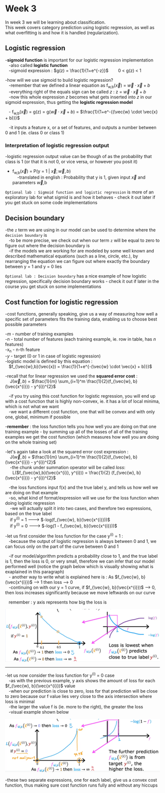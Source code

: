# Week 3
In week 3 we will be learning about classification.  
This week covers category prediction using logistic regression, as well as what overfitting is and how it is handled (regularization).  

## Logistic regression  
-**sigmoid function** is important for our logistic regression implementation  
&nbsp;&nbsp;&nbsp;-also called **logistic function**  
&nbsp;&nbsp;&nbsp;-sigmoid expression :  $g(z) = \frac{1}{1+e^{-z}}$ &nbsp;&nbsp;&nbsp;&nbsp;&nbsp;&nbsp;&nbsp;0 < g(z) < 1  
  
-how will we use sigmoid to build logistic regression?  
&nbsp;&nbsp;&nbsp;-remember that we defined a linear equation as f<sub>w,b</sub>($\vec{x}$) = $\vec{w} \cdot \vec{x} + b$  
&nbsp;&nbsp;&nbsp;-everything right of the equals sign can be called *z* : z = $\vec{w} \cdot \vec{x} + b$  
&nbsp;&nbsp;&nbsp;-now this whole expression *z* becomes what gets inserted into *z* in our sigmoid expression, thus getting the **logistic regression model**  
  
&nbsp;&nbsp;&nbsp;- f<sub>w,b</sub>($\vec{x}$) = g(z) = g($\vec{w} \cdot \vec{x} + b$) = $\frac{1}{1+e^-{(\vec{w} \cdot \vec{x} + b)}}$  
  
&nbsp;&nbsp;&nbsp;-it inputs a feature x, or a set of features, and outputs a number between 0 and 1 (ie. class 0 or class 1)  
  
### Interpretation of logistic regression output  
-logistic regression output value can be though of as the probability that class is 1 (or that it is not 0, or vice versa, or however you posit it)  
  
- f<sub>w,b</sub>($\vec{x}$) = P(y = 1 | $\vec{x};\vec{w}, b$)  
&nbsp;&nbsp;&nbsp;&nbsp;-translated in english : Probability that y is 1, given input $\vec{x}$ and parameters $\vec{w}$,b  
  
`Optional lab : Sigmoid function and logistic regression` is more of an exploratory lab for what sigmid is and how it behaves - check it out later if you get stuck on some code implementations  
  
## Decision boundary  
-the `z` term we are using in our model can be used to determine where the `decision boundary` is  
&nbsp;&nbsp;&nbsp;-to be more precise, we check out when our term `z` will be equal to zero to figure out where the decision boundary is  
&nbsp;&nbsp;&nbsp;-if the models we are working for are modeled by some well known and described mathematical equations (such as a line, circle, etc.), by rearranging the equation we can figure out where exactly the boundary between y = 1 and y = 0 lies  
  
`Optional lab : Decision boundary` has a nice example of how logistic regression, specifically decision boundary works - check it out if later in the course you get stuck on some implementations  
  
## Cost function for logistic regression
-cost functions, generally speaking, give us a way of measuring how well a specific set of parameters fits the training data, enabling us to choose best possible parameters  
  
-*m* - number of training examples  
-*n* - total number of features (each training example, ie. row in table, has *n* features)  
-x<sub>n</sub> - n-th feature  
-*y* - target (0 or 1 in case of logistic regression)  
-logistic model is defined by this equation :  
&nbsp;&nbsp;&nbsp;$f_{\vec{w},b}(\vec{x}) = \frac{1}{1+e^{-(\vec{w} \cdot \vec{x} + b)}}$  
  
-recall that for linear regression we used the **squared error cost** :  
&nbsp;&nbsp;&nbsp; J($\vec{w}, b$) = $\frac{1}{m} \sum_{i=1}^m \frac{1}{2}(f_{\vec{w}, b}(\vec{x^{i}}) - y^{i})^{2}$  
  
&nbsp;&nbsp;&nbsp;-if you try using this cost function for logistic regression, you will end up with a cost function that is highly non-convex, ie. it has a lot of local minima, which is not what we want  
&nbsp;&nbsp;&nbsp;-we want a different cost function, one that will be convex and with only one, global, minimum if possible  
  
-**remember** : the loss function tells you how well you are doing on that one training example - by summing up all of the losses of all of the training examples we get the cost function (which measures how well you are doing on the whole training set)  

-let's again take a look at the squared error cost expression :  
&nbsp;&nbsp;&nbsp; J($\vec{w}, b$) = $\frac{1}{m} \sum_{i=1}^m \frac{1}{2}(f_{\vec{w}, b}(\vec{x^{i}}) - y^{i})^{2}$  
&nbsp;&nbsp;&nbsp;&nbsp;-the chunk under summation operator will be called *loss*:  
&nbsp;&nbsp;&nbsp;&nbsp;&nbsp; L($f_{\vec{w},b}(\vec{x^{i}}, y^{i})) =  \frac{1}{2} (f_{\vec{w}, b}(\vec{x^{i}}) - y^{i})^{2}$  
  
&nbsp;&nbsp;&nbsp;-the loss functions input f(x) and the true label y, and tells us how well we are doing on that example  
&nbsp;&nbsp;&nbsp;-so, what kind of format/expression will we use for the loss function when doing logistic regression  
&nbsp;&nbsp;&nbsp;&nbsp;-we will actually split it into two cases, and therefore two expressions, based on the true label  
&nbsp;&nbsp;&nbsp;&nbsp;if y<sup>(i)</sup> = 1 ---> $-log(f_{\vec{w}, b}(\vec{x^{i}}))$  
&nbsp;&nbsp;&nbsp;&nbsp;if y<sup>(i)</sup> = 0 ---> $-log(1 - f_{\vec{w}, b}(\vec{x^{i}}))$  
  
-let us first consider the loss function for the case y<sup>(i)</sup> = 1 :  
&nbsp;&nbsp;&nbsp;-because the output of logistic regression is always between 0 and 1, we can focus only on the part of the curve between 0 and 1  


&nbsp;&nbsp;&nbsp;-if our model/algorithm predicts a probability close to 1, and the true label is 1, then the loss is 0, or very small, therefore we can infer that our model performed well (notice the graph below which is visually showing what is exaplained in this paragraph)  
&nbsp;&nbsp;&nbsp;- another way to write what is explained here is : As $f_{\vec{w}, b}(\vec{x^{i}})$ --> 1 then loss --> 0  
&nbsp;&nbsp;&nbsp;-continuing on with our y = 1 curve, if $f_{\vec{w}, b}(\vec{x^{i}})$ --> 0, then loss increases significantly because we move leftwards on our curve  
  
&nbsp;&nbsp;&nbsp;remember : y axis represents how big the loss is  
  
!["Graphs showing how loss works when observing label y=1 curve"](./screenshots/Logistic_loss_function_1.png "Graphs showing how loss works when observing label y=1 curve")  
  
_ _ _ _ _ _ _ _  
  
-let us now consider the loss function for y<sup>(i)</sup> = 0 case  
&nbsp;&nbsp;&nbsp;-as with the previous example, y axis shows the amount of loss for each $f_{\vec{w}, b}(\vec{x^{i}})$ value  
&nbsp;&nbsp;&nbsp;-when our prediction is close to zero, loss for that prediction will be close to zero because our f value lies very close to the axis intersection where loss is minimal  
&nbsp;&nbsp;&nbsp;-the larger the value f is (ie. more to the right), the greater the loss  
&nbsp;&nbsp;&nbsp;-visual example shown below  
  
!["Graphs showing how loss works when observing label y=0 curve"](./screenshots/Logistic_loss_function_2.png "Graphs showing how loss works when observing label y=0 curve")  
  
-these two separate expressions, one for each label, give us a convex cost function, thus making sure cost function runs fully and without any hiccups  
  
